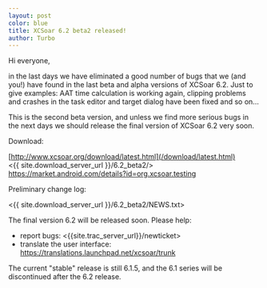 ```yaml
---
layout: post
color: blue
title: XCSoar 6.2 beta2 released!
author: Turbo
---
```

Hi everyone,

in the last days we have eliminated a good number of bugs that we (and you!) 
have found in the last beta and alpha versions of XCSoar 6.2. Just to give 
examples: AAT time calculation is working again, clipping problems and crashes
in the task editor and target dialog have been fixed and so on...

This is the second beta version, and unless we find more serious bugs in the 
next days we should release the final version of XCSoar 6.2 very soon.

Download:

 [http://www.xcsoar.org/download/latest.html](/download/latest.html)  
 <{{ site.download_server_url }}/6.2_beta2/>  
 <https://market.android.com/details?id=org.xcsoar.testing>

Preliminary change log:

 <{{ site.download_server_url }}/6.2_beta2/NEWS.txt>

The final version 6.2 will be released soon.  Please help:

- report bugs: <{{site.trac_server_url}}/newticket>
- translate the user interface: <https://translations.launchpad.net/xcsoar/trunk>

The current "stable" release is still 6.1.5, and the 6.1 series will
be discontinued after the 6.2 release.


